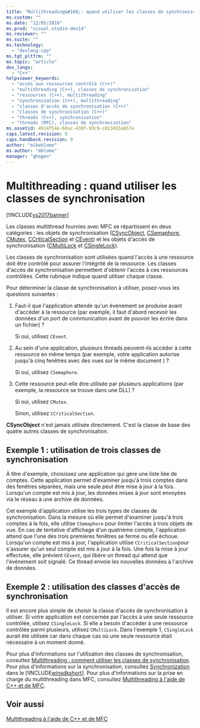```yaml
---
title: "Multithreading&#160;: quand utiliser les classes de synchronisation | Microsoft Docs"
ms.custom: ""
ms.date: "12/05/2016"
ms.prod: "visual-studio-dev14"
ms.reviewer: ""
ms.suite: ""
ms.technology: 
  - "devlang-cpp"
ms.tgt_pltfrm: ""
ms.topic: "article"
dev_langs: 
  - "C++"
helpviewer_keywords: 
  - "accès aux ressources contrôlé (C++)"
  - "multithreading (C++), classes de synchronisation"
  - "ressources (C++), multithreading"
  - "synchronisation (C++), multithreading"
  - "classes d'accès de synchronisation (C++)"
  - "classes de synchronisation (C++)"
  - "threads (C++), synchronisation"
  - "threads (MFC), classes de synchronisation"
ms.assetid: 4914f54e-68ac-438f-93c9-c013455a657e
caps.latest.revision: 9
caps.handback.revision: 9
author: "mikeblome"
ms.author: "mblome"
manager: "ghogen"
---
```

# Multithreading&#160;: quand utiliser les classes de synchronisation
[!INCLUDE[vs2017banner](../../assembler/inline/includes/vs2017banner.md)]

Les classes multithread fournies avec MFC se répartissent en deux catégories : les objets de synchronisation \([CSyncObject](../../mfc/reference/csyncobject-class.md), [CSemaphore](../../mfc/reference/csemaphore-class.md), [CMutex](../../mfc/reference/cmutex-class.md), [CCriticalSection](../../mfc/reference/ccriticalsection-class.md) et [CEvent](../../mfc/reference/cevent-class.md)\) et les objets d'accès de synchronisation \([CMultiLock](../../mfc/reference/cmultilock-class.md) et [CSingleLock](../../mfc/reference/csinglelock-class.md)\).  
  
 Les classes de synchronisation sont utilisées quand l'accès à une ressource doit être contrôlé pour assurer l'intégrité de la ressource.  Les classes d'accès de synchronisation permettent d'obtenir l'accès à ces ressources contrôlées.  Cette rubrique indique quand utiliser chaque classe.  
  
 Pour déterminer la classe de synchronisation à utiliser, posez\-vous les questions suivantes :  
  
1.  Faut\-il que l'application attende qu'un événement se produise avant d'accéder à la ressource \(par exemple, il faut d'abord recevoir les données d'un port de communication avant de pouvoir les écrire dans un fichier\) ?  
  
     Si oui, utilisez `CEvent`.  
  
2.  Au sein d'une application, plusieurs threads peuvent\-ils accéder à cette ressource en même temps \(par exemple, votre application autorise jusqu'à cinq fenêtres avec des vues sur le même document \) ?  
  
     Si oui, utilisez `CSemaphore`.  
  
3.  Cette ressource peut\-elle être utilisée par plusieurs applications \(par exemple, la ressource se trouve dans une DLL\) ?  
  
     Si oui, utilisez `CMutex`.  
  
     Sinon, utilisez `CCriticalSection`.  
  
 **CSyncObject** n'est jamais utilisée directement.  C'est la classe de base des quatre autres classes de synchronisation.  
  
## Exemple 1 : utilisation de trois classes de synchronisation  
 À titre d'exemple, choisissez une application qui gère une liste liée de comptes.  Cette application permet d'examiner jusqu'à trois comptes dans des fenêtres séparées, mais une seule peut être mise à jour à la fois.  Lorsqu'un compte est mis à jour, les données mises à jour sont envoyées via le réseau à une archive de données.  
  
 Cet exemple d'application utilise les trois types de classes de synchronisation.  Dans la mesure où elle permet d'examiner jusqu'à trois comptes à la fois, elle utilise `CSemaphore` pour limiter l'accès à trois objets de vue.  En cas de tentative d'affichage d'un quatrième compte, l'application attend que l'une des trois premières fenêtres se ferme ou elle échoue.  Lorsqu'un compte est mis à jour, l'application utilise `CCriticalSection`pour s'assurer qu'un seul compte est mis à jour à la fois.  Une fois la mise à jour effectuée, elle prévient `CEvent`, qui libère un thread qui attend que l'événement soit signalé.  Ce thread envoie les nouvelles données à l'archive de données.  
  
## Exemple 2 : utilisation des classes d'accès de synchronisation  
 Il est encore plus simple de choisir la classe d'accès de synchronisation à utiliser.  Si votre application est concernée par l'accès à une seule ressource contrôlée, utilisez `CSingleLock`.  Si elle a besoin d'accéder à une ressource contrôlée parmi plusieurs, utilisez `CMultiLock`.  Dans l'exemple 1, `CSingleLock` aurait été utilisée car dans chaque cas où une seule ressource était nécessaire à un moment donné.  
  
 Pour plus d'informations sur l'utilisation des classes de synchronisation, consultez [Multithreading : comment utiliser les classes de synchronisation](../../parallel/multithreading-how-to-use-the-synchronization-classes.md).  Pour plus d'informations sur la synchronisation, consultez [Synchronization](http://msdn.microsoft.com/library/windows/desktop/ms686353) dans le [!INCLUDE[winsdkshort](../../atl/reference/includes/winsdkshort_md.md)].  Pour plus d'informations sur la prise en charge du multithreading dans MFC, consultez [Multithreading à l'aide de C\+\+ et de MFC](../../parallel/multithreading-with-cpp-and-mfc.md).  
  
## Voir aussi  
 [Multithreading à l'aide de C\+\+ et de MFC](../../parallel/multithreading-with-cpp-and-mfc.md)